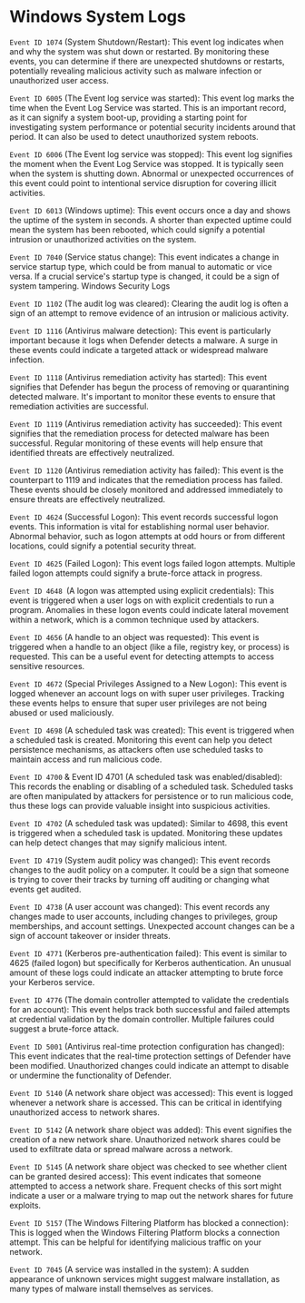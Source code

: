 # Windows System Logs

`Event ID 1074` (System Shutdown/Restart): This event log indicates when and why the system was shut down or restarted. By monitoring these events, you can determine if there are unexpected shutdowns or restarts, potentially revealing malicious activity such as malware infection or unauthorized user access.

`Event ID 6005` (The Event log service was started): This event log marks the time when the Event Log Service was started. This is an important record, as it can signify a system boot-up, providing a starting point for investigating system performance or potential security incidents around that period. It can also be used to detect unauthorized system reboots.

`Event ID 6006` (The Event log service was stopped): This event log signifies the moment when the Event Log Service was stopped. It is typically seen when the system is shutting down. Abnormal or unexpected occurrences of this event could point to intentional service disruption for covering illicit activities.

`Event ID 6013` (Windows uptime): This event occurs once a day and shows the uptime of the system in seconds. A shorter than expected uptime could mean the system has been rebooted, which could signify a potential intrusion or unauthorized activities on the system.

`Event ID 7040` (Service status change): This event indicates a change in service startup type, which could be from manual to automatic or vice versa. If a crucial service's startup type is changed, it could be a sign of system tampering.
Windows Security Logs

`Event ID 1102` (The audit log was cleared): Clearing the audit log is often a sign of an attempt to remove evidence of an intrusion or malicious activity.

`Event ID 1116` (Antivirus malware detection): This event is particularly important because it logs when Defender detects a malware. A surge in these events could indicate a targeted attack or widespread malware infection.

`Event ID 1118` (Antivirus remediation activity has started): This event signifies that Defender has begun the process of removing or quarantining detected malware. It's important to monitor these events to ensure that remediation activities are successful.

`Event ID 1119` (Antivirus remediation activity has succeeded): This event signifies that the remediation process for detected malware has been successful. Regular monitoring of these events will help ensure that identified threats are effectively neutralized.

`Event ID 1120` (Antivirus remediation activity has failed): This event is the counterpart to 1119 and indicates that the remediation process has failed. These events should be closely monitored and addressed immediately to ensure threats are effectively neutralized.

`Event ID 4624` (Successful Logon): This event records successful logon events. This information is vital for establishing normal user behavior. Abnormal behavior, such as logon attempts at odd hours or from different locations, could signify a potential security threat.

`Event ID 4625` (Failed Logon): This event logs failed logon attempts. Multiple failed logon attempts could signify a brute-force attack in progress.

`Event ID 4648 `(A logon was attempted using explicit credentials): This event is triggered when a user logs on with explicit credentials to run a program. Anomalies in these logon events could indicate lateral movement within a network, which is a common technique used by attackers.

`Event ID 4656` (A handle to an object was requested): This event is triggered when a handle to an object (like a file, registry key, or process) is requested. This can be a useful event for detecting attempts to access sensitive resources.

`Event ID 4672` (Special Privileges Assigned to a New Logon): This event is logged whenever an account logs on with super user privileges. Tracking these events helps to ensure that super user privileges are not being abused or used maliciously.

`Event ID 4698` (A scheduled task was created): This event is triggered when a scheduled task is created. Monitoring this event can help you detect persistence mechanisms, as attackers often use scheduled tasks to maintain access and run malicious code.

`Event ID 4700` & Event ID 4701 (A scheduled task was enabled/disabled): This records the enabling or disabling of a scheduled task. Scheduled tasks are often manipulated by attackers for persistence or to run malicious code, thus these logs can provide valuable insight into suspicious activities.

`Event ID 4702` (A scheduled task was updated): Similar to 4698, this event is triggered when a scheduled task is updated. Monitoring these updates can help detect changes that may signify malicious intent.

`Event ID 4719` (System audit policy was changed): This event records changes to the audit policy on a computer. It could be a sign that someone is trying to cover their tracks by turning off auditing or changing what events get audited.

`Event ID 4738` (A user account was changed): This event records any changes made to user accounts, including changes to privileges, group memberships, and account settings. Unexpected account changes can be a sign of account takeover or insider threats.

`Event ID 4771` (Kerberos pre-authentication failed): This event is similar to 4625 (failed logon) but specifically for Kerberos authentication. An unusual amount of these logs could indicate an attacker attempting to brute force your Kerberos service.

`Event ID 4776` (The domain controller attempted to validate the credentials for an account): This event helps track both successful and failed attempts at credential validation by the domain controller. Multiple failures could suggest a brute-force attack.

`Event ID 5001` (Antivirus real-time protection configuration has changed): This event indicates that the real-time protection settings of Defender have been modified. Unauthorized changes could indicate an attempt to disable or undermine the functionality of Defender.

`Event ID 5140` (A network share object was accessed): This event is logged whenever a network share is accessed. This can be critical in identifying unauthorized access to network shares.

`Event ID 5142` (A network share object was added): This event signifies the creation of a new network share. Unauthorized network shares could be used to exfiltrate data or spread malware across a network.

`Event ID 5145` (A network share object was checked to see whether client can be granted desired access): This event indicates that someone attempted to access a network share. Frequent checks of this sort might indicate a user or a malware trying to map out the network shares for future exploits.

`Event ID 5157` (The Windows Filtering Platform has blocked a connection): This is logged when the Windows Filtering Platform blocks a connection attempt. This can be helpful for identifying malicious traffic on your network.

`Event ID 7045` (A service was installed in the system): A sudden appearance of unknown services might suggest malware installation, as many types of malware install themselves as services.

